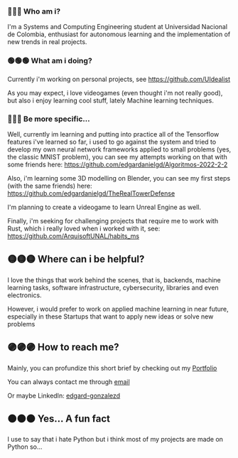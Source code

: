 ### 🔵🔵🔵 Who am i?

I'm a Systems and Computing Engineering student at Universidad Nacional de Colombia, enthusiast for autonomous learning and the implementation of new trends in real projects.

### 🟢🟢🟢 What am i doing?

Currently i'm working on personal projects, see https://github.com/UIdealist

As you may expect, i love videogames (even thought i'm not really good), but also i enjoy learning cool stuff, lately Machine learning techniques.

### 🔴🔴🔴 Be more specific...

Well, currently im learning and putting into practice all of the Tensorflow features i've learned so far, i used to go against the system and tried to develop my own neural network frameworks applied to small problems (yes, the classic MNIST problem), you can see my attempts working on that with some friends here: https://github.com/edgardanielgd/Algoritmos-2022-2-2

Also, i'm learning some 3D modelling on Blender, you can see my first steps (with the same friends) here: https://github.com/edgardanielgd/TheRealTowerDefense

I'm planning to create a videogame to learn Unreal Engine as well.

Finally, i'm seeking for challenging projects that require me to work with Rust, which i really loved when i worked with it, see: https://github.com/ArquisoftUNAL/habits_ms

## 🟡🟡🟡 Where can i be helpful?

I love the things that work behind the scenes, that is, backends, machine learning tasks, software infrastructure, cybersecurity, libraries and even electronics. 

However, i would prefer to work on applied machine learning in near future, especially in these Startups that want to apply new ideas or solve new problems

## 🟣🟣🟣 How to reach me?

Mainly, you can profundize this short brief by checking out my [Portfolio](https://edgar-gonzalez.static.domains/)

You can always contact me through [email](edgardanielgd123@gmail.com)

Or maybe LinkedIn: [edgard-gonzalezd](https://www.linkedin.com/in/edgard-gonzalezd/)

## 🟠🟠🟠 Yes... A fun fact

I use to say that i hate Python but i think most of my projects are made on Python so...
